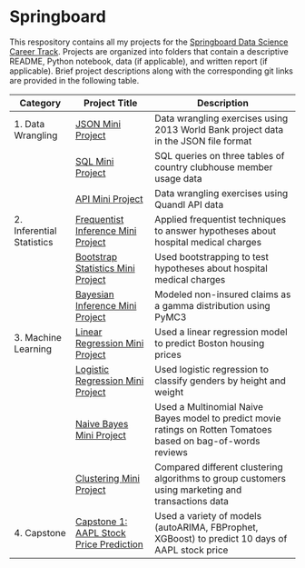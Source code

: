 # Springboard

This respository contains all my projects for the [Springboard Data Science Career Track](https://www.springboard.com/workshops/data-science-career-track/). Projects are organized into folders that contain a descriptive README, Python notebook, data (if applicable), and written report (if applicable). Brief project descriptions along with the corresponding git links are provided in the following table.

| Category | Project Title | Description |
| -------- | ------------- | ----------- |
| 1. Data Wrangling | [JSON Mini Project](https://github.com/mei-liu/Springboard/tree/master/Mini%20Projects/JSON%20Mini%20Project) | Data wrangling exercises using 2013 World Bank project data in the JSON file format |
|  | [SQL Mini Project](https://github.com/mei-liu/Springboard/tree/master/Mini%20Projects/SQL%20Mini%20Project) | SQL queries on three tables of country clubhouse member usage data |
|  | [API Mini Project](https://github.com/mei-liu/Springboard/tree/master/Mini%20Projects/API%20Mini%20Project) | Data wrangling exercises using Quandl API data |
| 2. Inferential Statistics | [Frequentist Inference Mini Project](https://github.com/mei-liu/Springboard/tree/master/Mini%20Projects/Inferential%20Statistics%20Mini%20Project) | Applied frequentist techniques to answer hypotheses about hospital medical charges |
|  | [Bootstrap Statistics Mini Project](https://github.com/mei-liu/Springboard/tree/master/Mini%20Projects/Inferential%20Statistics%20Mini%20Project) | Used bootstrapping to test hypotheses about hospital medical charges |
|  | [Bayesian Inference Mini Project](https://github.com/mei-liu/Springboard/tree/master/Mini%20Projects/Inferential%20Statistics%20Mini%20Project) | Modeled non-insured claims as a gamma distribution using PyMC3 |
| 3. Machine Learning | [Linear Regression Mini Project](https://github.com/mei-liu/Springboard/tree/master/Mini%20Projects/Machine%20Learning%20Mini%20Projects) | Used a linear regression model to predict Boston housing prices |
|  | [Logistic Regression Mini Project](https://github.com/mei-liu/Springboard/tree/master/Mini%20Projects/Machine%20Learning%20Mini%20Projects) | Used logistic regression to classify genders by height and weight |
|  | [Naive Bayes Mini Project](https://github.com/mei-liu/Springboard/tree/master/Mini%20Projects/Machine%20Learning%20Mini%20Projects) | Used a Multinomial Naive Bayes model to predict movie ratings on Rotten Tomatoes based on bag-of-words reviews|
|  | [Clustering Mini Project](https://github.com/mei-liu/Springboard/tree/master/Mini%20Projects/Machine%20Learning%20Mini%20Projects) | Compared different clustering algorithms to group customers using marketing and transactions data |
| 4. Capstone | [Capstone 1: AAPL Stock Price Prediction](https://github.com/mei-liu/Springboard/tree/master/Capstone%20Project%201) | Used a variety of models (autoARIMA, FBProphet, XGBoost) to predict 10 days of AAPL stock price |
